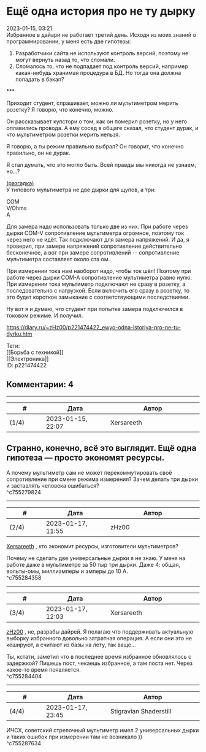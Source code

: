 Ещё одна история про не ту дырку
================================

  
2023-01-15, 03:21  
 Избранное в дайари не работает третий день. Исходя из моих знаний о программировании, у меня есть две гипотезы:   
   
 1. Разработчики сайта не используют контроль версий, поэтому не могут вернуть назад то, что сломали.   
 2. Сломалось то, что не подпадает под контроль версий, например какая-нибудь хранимая процедура в БД. Но тогда она должна попадать в бэкап?   
   
 \*\*\*   
   
 Приходит студент, спрашивает, можно ли мультиметром мерить розетку? Я говорю, что конечно, можно.   
   
 Он рассказывает кулстори о том, как он померил розетку, но у него оплавились провода. А ему сосед в общаге сказал, что студент дурак, и что мультиметром розетки мерить нельзя.   
   
 Я говорю, а ты режим правильно выбрал? Он говорит, что конечно правильно, он не дурак.   
   
 Я стал думать, что это могло быть. Всей правды мы никогда не узнаем, но...?   
   
  [(разгадка)](https://zHz00.diary.ru/p221474422.htm?index=1#linkmore221474422m1)      
 У типового мультиметра не две дырки для щупов, а три:   
   
 COM   
 V/Ohms   
 A   
   
 Для замера надо использовать только две из них. При работе через дырки COM-V сопротивление мультиметра огромное, поэтому ток через него не идёт. Так подключают для замера напряжений.  И да, я проверил, при замере напряжений сопротивление действительно бесконечное, а вот при замере сопротивлений -- сопротивление мультиметра составляет около ста ом.    
   
 При измерении тока нам наоборот надо, чтобы ток шёл! Поэтому при работе через дырки COM-A сопротивление мультиметра равно нулю. При измерении тока мультиметр подключают не сразу в розетку, а последовательно с нагрузкой. Если включить его сразу в розетку, то это будет короткое замыкание с соответствующими последствиями.   
   
 Ну вот я и думаю, что студент при попытке замера подключился в токовом режиме. И получил.   
     
  
<https://diary.ru/~zHz00/p221474422_ewyo-odna-istoriya-pro-ne-tu-dyrku.htm>  
  
Теги:  
[[Борьба с техникой]]  
[[Электроника]]  
ID: p221474422  


Комментарии: 4
--------------

  


---



|         #         |              Дата              |                     Автор                     |           ID           |
| --- | --- | --- | --- |
| (1/4) | 2023-01-15, 22:07 | Xersareeth | c755279824 |

  
 Странно, конечно, всё это выглядит. Ещё одна гипотеза — просто экономят ресурсы.   
 ---   
 А почему мультиметр сам не может перекоммутировать своё сопротивление при смене режима измерения? Зачем делать три дырки и заставлять человека ошибаться?   
 ^c755279824

---



|         #         |              Дата              |                     Автор                     |           ID           |
| --- | --- | --- | --- |
| (2/4) | 2023-01-17, 11:55 | zHz00 | c755284358 |

  
  [Xersareeth](https://BurrowDeclassified.diary.ru "One more fang")  , кто экономит ресурсы, изготовители мультиметров?   
   
 Почему не сделать две универсальные дырки я не знаю. У меня на работе даже в мультиметре за 50 тыр три дырки. Даже 4: общая, вольты-омы, миллиамперы и амперы до 10 А.   
 ^c755284358

---



|         #         |              Дата              |                     Автор                     |           ID           |
| --- | --- | --- | --- |
| (3/4) | 2023-01-17, 12:03 | Xersareeth | c755284404 |

  
  [zHz00](https://zHz00.diary.ru "Untitled")  , не, разрабы дайрей. Я полагаю что поддерживать актуальную выборку избранного довольно затратная операция. А если они это не кешируют, а считают из базы на лету, так ваще...   
   
 Ты, кстати, заметил что в последнее время избранное обновлялось с задержкой? Пишешь пост, чекаешь избранное, а там поста нет. Через какое-то время появляется.   
 ^c755284404

---



|         #         |              Дата              |                     Автор                     |           ID           |
| --- | --- | --- | --- |
| (4/4) | 2023-01-17, 23:45 | Stigravian Shaderstill | c755287634 |

  
 ИЧСХ, советский стрелочный мультиметр имел 2 универсальных дырки и таких ошибок при измерении там не возникало ))   
 ^c755287634